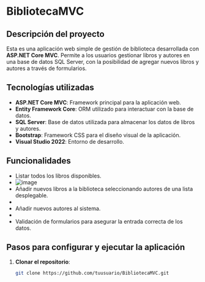 # BibliotecaMVC

## Descripción del proyecto
Esta es una aplicación web simple de gestión de biblioteca desarrollada con **ASP.NET Core MVC**. Permite a los usuarios gestionar libros y autores en una base de datos SQL Server, con la posibilidad de agregar nuevos libros y autores a través de formularios.

## Tecnologías utilizadas
- **ASP.NET Core MVC**: Framework principal para la aplicación web.
- **Entity Framework Core**: ORM utilizado para interactuar con la base de datos.
- **SQL Server**: Base de datos utilizada para almacenar los datos de libros y autores.
- **Bootstrap**: Framework CSS para el diseño visual de la aplicación.
- **Visual Studio 2022**: Entorno de desarrollo.

## Funcionalidades
- Listar todos los libros disponibles.
- ![image](https://github.com/user-attachments/assets/65452e88-05ae-41b1-bba9-f7de4246ba2e)
- Añadir nuevos libros a la biblioteca seleccionando autores de una lista desplegable.
- 
- Añadir nuevos autores al sistema.
- 
- Validación de formularios para asegurar la entrada correcta de los datos.

## Pasos para configurar y ejecutar la aplicación
1. **Clonar el repositorio**:
   ```bash
   git clone https://github.com/tuusuario/BibliotecaMVC.git
